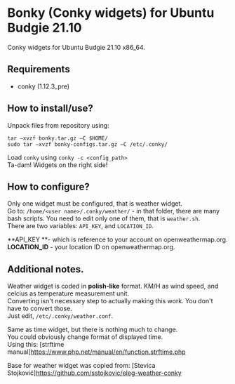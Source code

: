 # Bonky (Conky widgets) for Ubuntu Budgie 21.10
Conky widgets for Ubuntu Budgie 21.10 x86_64.

## Requirements
- conky (1.12.3_pre)

## How to install/use?

Unpack files from repository using:

    tar –xvzf bonky.tar.gz –C $HOME/
    sudo tar –xvzf bonky-configs.tar.gz –C /etc/.conky/

Load `conky` using `conky -c <config_path>`<br/>
Ta-dam! Widgets on the right side!<br/>

## How to configure?
Only one widget must be configured, that is weather widget.<br/>
Go to: `/home/<user name>/.conky/weather/` - in that folder, there are many bash scripts. You need to edit only one of them, that is `weather.sh`.<br/>
There are two variables: `API_KEY`, and `LOCATION_ID`.<br/>

**API_KEY **- which is reference to your account on openweathermap.org.<br/>
**LOCATION_ID** - your location ID on openweathermap.org.

## Additional notes.
Weather widget is coded in **polish-like** format. KM/H as wind speed, and celcius as temperature measurement unit.<br/>
Converting isn't necessary step to actually making this work. You don't have to convert those.<br/>
Just edit, `/etc/.conky/weather.conf`.<br/>

Same as time widget, but there is nothing much to change.<br/>
You could obviously change format of displayed time.<br/>
Using this: [strftime manual]https://www.php.net/manual/en/function.strftime.php<br/>

Base for weather widget was copied from: [Stevica Stojković]https://github.com/sstojkovic/eleg-weather-conky
